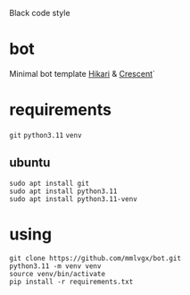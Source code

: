 Black code style
# bot
Minimal bot template [Hikari](https://github.com/hikari-py/hikari) &amp; [Crescent](https://github.com/hikari-crescent/hikari-crescent)`
# requirements
`git`
`python3.11`
`venv`
## ubuntu
`sudo apt install git`\
`sudo apt install python3.11`\
`sudo apt install python3.11-venv`
# using
`git clone https://github.com/mmlvgx/bot.git`\
`python3.11 -m venv venv`\
`source venv/bin/activate`\
`pip install -r requirements.txt`
